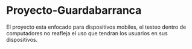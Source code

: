 # Proyecto-Guardabarranca
El proyecto esta enfocado para dispositivos mobiles, el testeo dentro de computadores no reafleja el uso que tendran los usuarios en sus dispositivos.
